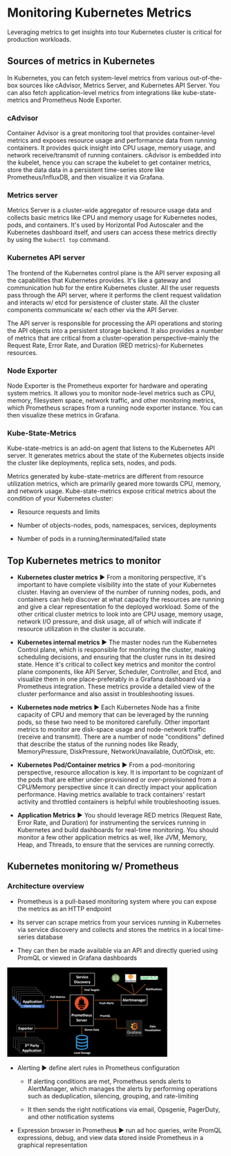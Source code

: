 # Monitoring Kubernetes Metrics

Leveraging metrics to get insights into tour Kubernetes cluster is critical for production workloads.

## Sources of metrics in Kubernetes

In Kubernetes, you can fetch system-level metrics from various out-of-the-box sources like cAdvisor, Metrics Server, and Kubernetes API Server. You can also fetch application-level metrics from integrations like kube-state-metrics and Prometheus Node Exporter.

### cAdvisor

Container Advisor is a great monitoring tool that provides container-level metrics and exposes resource usage and performance data from running containers. It provides quick insight into CPU usage, memory usage, and network receive/transmit of running containers. cAdvisor is embedded into the kubelet, hence you can scrape the kubelet to get container metrics, store the data data in a persistent time-series store like Prometheus/InfluxDB, and then visualize it via Grafana.

### Metrics server

Metrics Server is a cluster-wide aggregator of resource usage data and collects basic metrics like CPU and memory usage for Kubernetes nodes, pods, and containers. It's used by Horizontal Pod Autoscaler and the Kubernetes dashboard itself, and users can access these metrics directly by using the `kubectl top` command.

### Kubernetes API server

The frontend of the Kubernetes control plane is the API server exposing all the capabilities that Kubernetes provides. It's like a gateway and communication hub for the entire Kubernetes cluster. All the user requests pass through the API server, where it performs the client request validation and interacts w/ etcd for persistence of cluster state. All the cluster components communicate w/ each other via the API Server.

The API server is responsible for processing the API operations and storing the API objects into a persistent storage backend. It also provides a number of metrics that are critical from a cluster-operation perspective-mainly the Request Rate, Error Rate, and Duration (RED metrics)-for Kubernetes resources.

### Node Exporter

Node Exporter is the Prometheus exporter for hardware and operating system metrics. It allows you to monitor node-level metrics such as CPU, memory, filesystem space, network traffic, and other monitoring metrics, which Prometheus scrapes from a running node exporter instance. You can then visualize these metrics in Grafana.

### Kube-State-Metrics

Kube-state-metrics is an add-on agent that listens to the Kubernetes API server. It generates metrics about the state of the Kubernetes objects inside the cluster like deployments, replica sets, nodes, and pods.

Metrics generated by kube-state-metrics are different from resource utilization metrics, which are primarily geared more towards CPU, memory, and network usage. Kube-state-metrics expose critical metrics about the condition of your Kubernetes cluster:

* Resource requests and limits

* Number of objects-nodes, pods, namespaces, services, deployments

* Number of pods in a running/terminated/failed state

## Top Kubernetes metrics to monitor

* **Kubernetes cluster metrics** ▶︎ From a monitoring perspective, it's important to have complete visibility into the state of your Kubernetes cluster. Having an overview of the number of running nodes, pods, and containers can help discover at what capacity the resources are running and give a clear representation fo the deployed workload. Some of the other critical cluster metrics to look into are CPU usage, memory usage, network I/O pressure, and disk usage, all of which will indicate if resource utilization in the cluster is accurate.

* **Kubernetes internal metrics** ▶︎ The master nodes run the Kubernetes Control plane, which is responsible for monitoring the cluster, making scheduling decisions, and ensuring that the cluster runs in its desired state. Hence it's critical to collect key metrics and monitor the control plane components, like API Server, Scheduler, Controller, and Etcd, and visualize them in one place-preferably in a Grafana dashboard via a Prometheus integration. These metrics provide a detailed view of the cluster performance and also assist in troubleshooting issues.

* **Kubernetes node metrics** ▶︎ Each Kubernetes Node has a finite capacity of CPU and memory that can be leveraged by the running pods, so these two need to be monitored carefully. Other important metrics to monitor are disk-space usage and node-network traffic (receive and transmit). There are a number of node "conditions" defined that describe the status of the running nodes like Ready, MemoryPressure, DiskPressure, NetworkUnavailable, OutOfDisk, etc.

* **Kubernetes Pod/Container metrics** ▶︎ From a pod-monitoring perspective, resource allocation is key. It is important to be cognizant of the pods that are either under-provisioned or over-provisioned from a CPU/Memory perspective since it can directly impact your application performance. Having metrics available to track containers' restart activity and throttled containers is helpful while troubleshooting issues.

* **Application Metrics** ▶ ︎You should leverage RED metrics (Request Rate, Error Rate, and Duration) for instrumenting the services running in Kubernetes and build dashboards for real-time monitoring. You should monitor a few other application metrics as well, like JVM, Memory, Heap, and Threads, to ensure that the services are running correctly.

## Kubernetes monitoring w/ Prometheus

### Architecture overview

* Prometheus is a pull-based monitoring system where you can expose the metrics as an HTTP endpoint

* Its server can scrape metrics from your services running in Kubernetes via service discovery and collects and stores the metrics in a local time-series database

* They can then be made available via an API and directly queried using PromQL or viewed in Grafana dashboards

![Fig. 1 Prometheus Architecture](../../../../img/application-monitoring/collect-metrics-from-applications/metrics/diag01.png)

* Alerting ▶︎ define alert rules in Prometheus configuration

    * If alerting conditions are met, Prometheus sends alerts to AlertManager, which manages the alerts by performing operations such as deduplication, silencing, grouping, and rate-limiting

    * It then sends the right notifications via email, Opsgenie, PagerDuty, and other notification systems

* Expression browser in Prometheus ▶︎ run ad hoc queries, write PromQL expressions, debug, and view data stored inside Prometheus in a graphical representation





